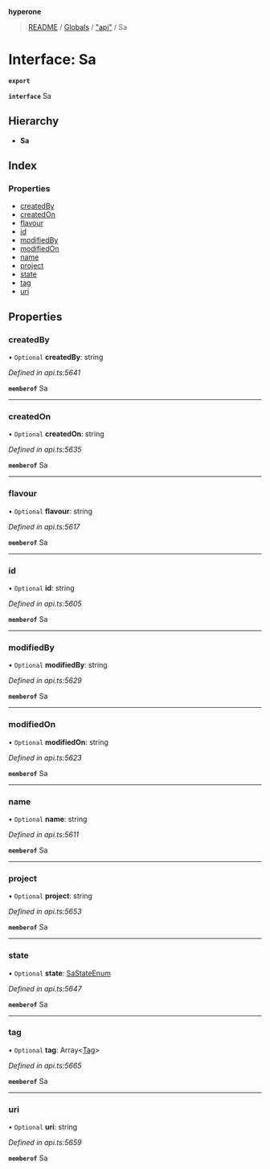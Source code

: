 **hyperone**

> [README](../README.md) / [Globals](../globals.md) / ["api"](../modules/_api_.md) / Sa

# Interface: Sa

**`export`** 

**`interface`** Sa

## Hierarchy

* **Sa**

## Index

### Properties

* [createdBy](_api_.sa.md#createdby)
* [createdOn](_api_.sa.md#createdon)
* [flavour](_api_.sa.md#flavour)
* [id](_api_.sa.md#id)
* [modifiedBy](_api_.sa.md#modifiedby)
* [modifiedOn](_api_.sa.md#modifiedon)
* [name](_api_.sa.md#name)
* [project](_api_.sa.md#project)
* [state](_api_.sa.md#state)
* [tag](_api_.sa.md#tag)
* [uri](_api_.sa.md#uri)

## Properties

### createdBy

• `Optional` **createdBy**: string

*Defined in api.ts:5641*

**`memberof`** Sa

___

### createdOn

• `Optional` **createdOn**: string

*Defined in api.ts:5635*

**`memberof`** Sa

___

### flavour

• `Optional` **flavour**: string

*Defined in api.ts:5617*

**`memberof`** Sa

___

### id

• `Optional` **id**: string

*Defined in api.ts:5605*

**`memberof`** Sa

___

### modifiedBy

• `Optional` **modifiedBy**: string

*Defined in api.ts:5629*

**`memberof`** Sa

___

### modifiedOn

• `Optional` **modifiedOn**: string

*Defined in api.ts:5623*

**`memberof`** Sa

___

### name

• `Optional` **name**: string

*Defined in api.ts:5611*

**`memberof`** Sa

___

### project

• `Optional` **project**: string

*Defined in api.ts:5653*

**`memberof`** Sa

___

### state

• `Optional` **state**: [SaStateEnum](../enums/_api_.sastateenum.md)

*Defined in api.ts:5647*

**`memberof`** Sa

___

### tag

• `Optional` **tag**: Array\<[Tag](_api_.tag.md)>

*Defined in api.ts:5665*

**`memberof`** Sa

___

### uri

• `Optional` **uri**: string

*Defined in api.ts:5659*

**`memberof`** Sa
